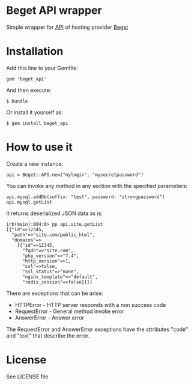 # Beget API wrapper

Simple wrapper for [API](https://beget.com/ru/kb/api/beget-api) of hosting provider [Beget](https://beget.com)

# Installation

Add this line to your Gemfile:

    gem 'beget_api'

And then execute:

    $ bundle

Or install it yourself as:

    $ gem install beget_api

# How to use it

Create a new instance:

    api = Beget::API.new("mylogin", "mysecretpassword")

You can invoke any method in any section with the specified parameters:

    api.mysql.addDb(suffix: "test", password: "strongpassword")
    api.mysql.getList

It returns deserialized JSON data as is:

    irb(main):004:0> pp api.site.getList
    [{"id"=>12345,
      "path"=>"site.com/public_html",
      "domains"=>
        [{"id"=>12345,
          "fqdn"=>"site.com",
          "php_version"=>"7.4",
          "http_version"=>1,
          "ssl"=>false,
          "ssl_status"=>"none",
          "nginx_template"=>"default",
          "redis_session"=>false}]}]

There are exceptions that can be arise:

* HTTPError - HTTP server responds with a non success code
* RequestError - General method invoke error
* AnswerError - Answer error

The RequestError and AnswerError exceptions have the attributes "code" and "text" that describe the error.

# License

See LICENSE file

